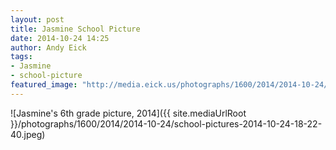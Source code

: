 ```yaml
---
layout: post
title: Jasmine School Picture
date: 2014-10-24 14:25
author: Andy Eick
tags: 
- Jasmine
- school-picture
featured_image: "http://media.eick.us/photographs/1600/2014/2014-10-24/school-pictures-2014-10-24-18-22-40.jpeg"
---
```

![Jasmine's 6th grade picture, 2014]({{ site.mediaUrlRoot }}/photographs/1600/2014/2014-10-24/school-pictures-2014-10-24-18-22-40.jpeg)
